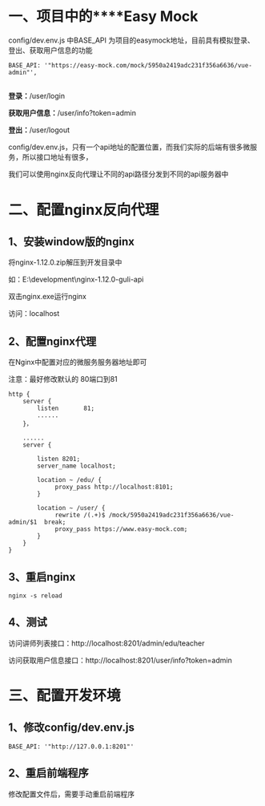 # **一、项目中的****Easy Mock**

config/dev.env.js 中BASE_API 为项目的easymock地址，目前具有模拟登录、登出、获取用户信息的功能

```
BASE_API: '"https://easy-mock.com/mock/5950a2419adc231f356a6636/vue-admin"',
```

##

**登录：**/user/login

**获取用户信息：**/user/info?token=admin

**登出：**/user/logout

config/dev.env.js，只有一个api地址的配置位置，而我们实际的后端有很多微服务，所以接口地址有很多，

我们可以使用nginx反向代理让不同的api路径分发到不同的api服务器中

# **二、配置nginx反向代理**

## 1、安装window版的nginx

将nginx-1.12.0.zip解压到开发目录中

如：E:\development\nginx-1.12.0-guli-api

双击nginx.exe运行nginx

访问：localhost

## 2、配置nginx代理

在Nginx中配置对应的微服务服务器地址即可

注意：最好修改默认的 80端口到81

```
http {
    server {
        listen       81;
        ......
    }，

    ......
    server {

        listen 8201;
        server_name localhost;

        location ~ /edu/ {
             proxy_pass http://localhost:8101;
        }

        location ~ /user/ {
             rewrite /(.+)$ /mock/5950a2419adc231f356a6636/vue-admin/$1  break;
             proxy_pass https://www.easy-mock.com;
        }
    }
}
```

## **3、重启nginx**

```
nginx -s reload
```

## 4、测试

访问讲师列表接口：http://localhost:8201/admin/edu/teacher

访问获取用户信息接口：http://localhost:8201/user/info?token=admin

# 三、配置开发环境

## 1、修改config/dev.env.js

```
BASE_API: '"http://127.0.0.1:8201"'
```

## **2、重启前端程序**

修改配置文件后，需要手动重启前端程序
